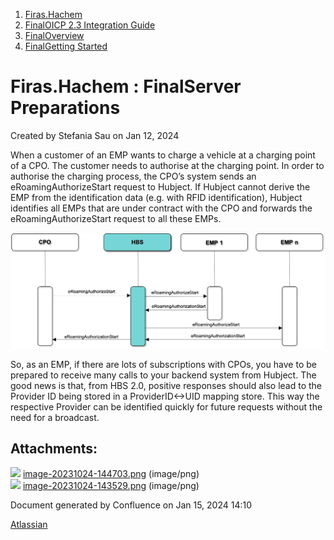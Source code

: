   1. [Firas.Hachem](index.html)
  2. [FinalOICP 2.3 Integration Guide](FinalOICP-2.3-Integration-Guide_3626500097.html)
  3. [FinalOverview](FinalOverview_3626500112.html)
  4. [FinalGetting Started](FinalGetting-Started_3626500224.html)

#  Firas.Hachem : FinalServer Preparations

Created by  Stefania Sau on Jan 12, 2024

When a customer of an EMP wants to charge a vehicle at a charging point of a
CPO. The customer needs to authorise at the charging point. In order to
authorise the charging process, the CPO’s system sends an
eRoamingAuthorizeStart request to Hubject. If Hubject cannot derive the EMP
from the identification data (e.g. with RFID identification), Hubject
identifies all EMPs that are under contract with the CPO and forwards the
eRoamingAuthorizeStart request to all these EMPs.

![](attachments/3626500252/3626500262.png?width=760)

So, as an EMP, if there are lots of subscriptions with CPOs, you have to be
prepared to receive many calls to your backend system from Hubject. The good
news is that, from HBS 2.0, positive responses should also lead to the
Provider ID being stored in a ProviderID<->UID mapping store. This way the
respective Provider can be identified quickly for future requests without the
need for a broadcast.

## Attachments:

![](images/icons/bullet_blue.gif)
[image-20231024-144703.png](attachments/3626500252/3626500262.png) (image/png)  
![](images/icons/bullet_blue.gif)
[image-20231024-143529.png](attachments/3626500252/3626500265.png) (image/png)  

Document generated by Confluence on Jan 15, 2024 14:10

[Atlassian](http://www.atlassian.com/)

